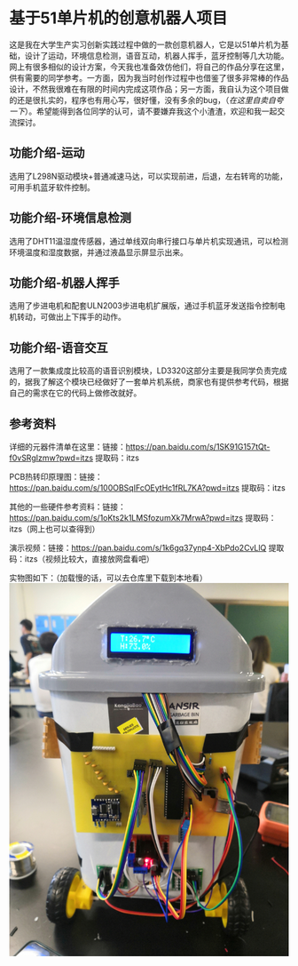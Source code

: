 # 基于51单片机的创意机器人项目

这是我在大学生产实习创新实践过程中做的一款创意机器人，它是以51单片机为基础，设计了运动，环境信息检测，语音互动，机器人挥手，蓝牙控制等几大功能。网上有很多相似的设计方案，今天我也准备效仿他们，将自己的作品分享在这里，供有需要的同学参考。一方面，因为我当时创作过程中也借鉴了很多非常棒的作品设计，不然我很难在有限的时间内完成这项作品；另一方面，我自认为这个项目做的还是很扎实的，程序也有用心写，很好懂，没有多余的bug，（*在这里自卖自夸一下*）。希望能得到各位同学的认可，请不要嫌弃我这个小渣渣，欢迎和我一起交流探讨。

## 功能介绍-运动

选用了L298N驱动模块+普通减速马达，可以实现前进，后退，左右转弯的功能，可用手机蓝牙软件控制。

## 功能介绍-环境信息检测

选用了DHT11温湿度传感器，通过单线双向串行接口与单片机实现通讯，可以检测环境温度和湿度数据，并通过液晶显示屏显示出来。

## 功能介绍-机器人挥手

选用了步进电机和配套ULN2003步进电机扩展版，通过手机蓝牙发送指令控制电机转动，可做出上下挥手的动作。

## 功能介绍-语音交互

选用了一款集成度比较高的语音识别模块，LD3320这部分主要是我同学负责完成的，据我了解这个模块已经做好了一套单片机系统，商家也有提供参考代码，根据自己的需求在它的代码上做修改就好。

## 参考资料


详细的元器件清单在这里：链接：https://pan.baidu.com/s/1SK91G157tQt-f0vSRgIzmw?pwd=itzs 
提取码：itzs

PCB热转印原理图：链接：https://pan.baidu.com/s/100OBSqIFcOEytHc1fRL7KA?pwd=itzs 
提取码：itzs

其他的一些硬件参考资料：链接：https://pan.baidu.com/s/1oKts2k1LMSfozumXk7MrwA?pwd=itzs 
提取码：itzs（网上也可以查得到）

演示视频：链接：https://pan.baidu.com/s/1k6gq37ynp4-XbPdo2CvLlQ 
提取码：itzs（视频比较大，直接放网盘看吧）

实物图如下：（加载慢的话，可以去仓库里下载到本地看）
![This is an image](实物图/整体.jpg)


